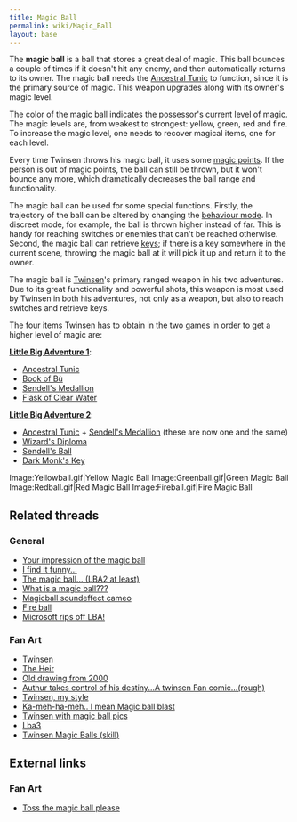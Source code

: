 ```yaml
---
title: Magic Ball
permalink: wiki/Magic_Ball
layout: base
---
```


The **magic ball** is a ball that stores a great deal of magic. This
ball bounces a couple of times if it doesn't hit any enemy, and then
automatically returns to its owner. The magic ball needs the [Ancestral
Tunic](Ancestral_Tunic "wikilink") to function, since it is the primary
source of magic. This weapon upgrades along with its owner's magic
level.

The color of the magic ball indicates the possessor's current level of
magic. The magic levels are, from weakest to strongest: yellow, green,
red and fire. To increase the magic level, one needs to recover magical
items, one for each level.

Every time Twinsen throws his magic ball, it uses some [magic
points](Flask_of_Magic_Powder "wikilink"). If the person is out of magic
points, the ball can still be thrown, but it won't bounce any more,
which dramatically decreases the ball range and functionality.

The magic ball can be used for some special functions. Firstly, the
trajectory of the ball can be altered by changing the [behaviour
mode](behaviour_mode "wikilink"). In discreet mode, for example, the
ball is thrown higher instead of far. This is handy for reaching
switches or enemies that can't be reached otherwise. Second, the magic
ball can retrieve [keys](key "wikilink"); if there is a key somewhere in
the current scene, throwing the magic ball at it will pick it up and
return it to the owner.

The magic ball is [Twinsen](Twinsen "wikilink")'s primary ranged weapon
in his two adventures. Due to its great functionality and powerful
shots, this weapon is most used by Twinsen in both his adventures, not
only as a weapon, but also to reach switches and retrieve keys.

The four items Twinsen has to obtain in the two games in order to get a
higher level of magic are:

**[Little Big Adventure 1](Little_Big_Adventure_1 "wikilink")**:

- [Ancestral Tunic](Ancestral_Tunic "wikilink")
- [Book of Bù](Book_of_Bù "wikilink")
- [Sendell's Medallion](Sendell's_Medallion "wikilink")
- [Flask of Clear Water](Flask_of_Clear_Water "wikilink")

**[Little Big Adventure 2](Little_Big_Adventure_2 "wikilink")**:

- [Ancestral Tunic](Ancestral_Tunic "wikilink") + [Sendell's
  Medallion](Sendell's_Medallion "wikilink") (these are now one and the
  same)
- [Wizard's Diploma](Wizard's_Diploma "wikilink")
- [Sendell's Ball](Sendell's_Ball "wikilink")
- [Dark Monk's Key](Dark_Monk's_Key "wikilink")

Image:Yellowball.gif\|Yellow Magic Ball Image:Greenball.gif\|Green Magic
Ball Image:Redball.gif\|Red Magic Ball Image:Fireball.gif\|Fire Magic
Ball

## Related threads

### General

- [Your impression of the magic
  ball](https://forum.magicball.net/showthread.php?t=11114)
- [I find it
  funny...](https://forum.magicball.net/showthread.php?t=8339)
- [The magic ball... (LBA2 at
  least)](https://forum.magicball.net/showthread.php?t=7915)
- [What is a magic
  ball???](https://forum.magicball.net/showthread.php?t=6354)
- [Magicball soundeffect
  cameo](https://forum.magicball.net/showthread.php?t=6010)
- [Fire ball](https://forum.magicball.net/showthread.php?t=5645)
- [Microsoft rips off
  LBA!](https://forum.magicball.net/showthread.php?t=11661)

### Fan Art

- [Twinsen](https://forum.magicball.net/showthread.php?t=11287)
- [The Heir](https://forum.magicball.net/showthread.php?t=11291)
- [Old drawing from
  2000](https://forum.magicball.net/showthread.php?t=11279)
- [Authur takes control of his destiny...A twinsen Fan
  comic...(rough)](https://forum.magicball.net/showthread.php?t=10941)
- [Twinsen, my
  style](https://forum.magicball.net/showthread.php?t=11083)
- [Ka-meh-ha-meh.. I mean Magic ball
  blast](https://forum.magicball.net/showthread.php?t=10812)
- [Twinsen with magic ball
  pics](https://forum.magicball.net/showthread.php?t=1644)
- [Lba3](http://forum.magicball.net/showthread.php?p=67040#post67040)
- [Twinsen Magic Balls
  (skill)](https://forum.magicball.net/showthread.php?t=12131)

## External links

### Fan Art

- [Toss the magic ball
  please](http://www.deviantart.com/deviation/45989513/)
